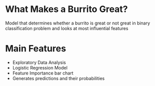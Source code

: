 # What Makes a Burrito Great?
Model that determines whether a burrito is great or not great in binary classification problem and looks at most influential features

# Main Features
* Exploratory Data Analysis
* Logistic Regression Model
* Feature Importance bar chart
* Generates predictions and their probabilities
